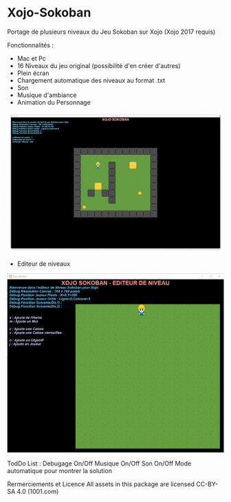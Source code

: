 # Xojo-Sokoban
Portage de plusieurs niveaux du Jeu Sokoban sur Xojo (Xojo 2017 requis)

Fonctionnalités :
- Mac et Pc
- 16 Niveaux du jeu original (possibilité d'en créer d'autres)
- Plein écran 
- Chargement automatique des niveaux au format .txt
- Son
- Musique d'ambiance
- Animation du Personnage

<img src="MacOs.png" width="640">

+ Editeur de niveaux

<img src="Editeur_Windows.png" width="640">

TodDo List :
Debugage On/Off
Musique On/Off
Son On/Off
Mode automatique pour montrer la solution

Rermerciements et Licence
All assets in this package are licensed CC-BY-SA 4.0 (1001.com)
